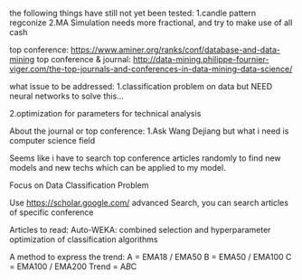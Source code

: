 the following things have still not yet been tested:
1.candle pattern regconize
2.MA Simulation needs more fractional, and try to make use of all cash


top conference:
https://www.aminer.org/ranks/conf/database-and-data-mining
top conference & journal:
http://data-mining.philippe-fournier-viger.com/the-top-journals-and-conferences-in-data-mining-data-science/

what issue to be addressed:
1.classification problem on data
    but NEED neural networks to solve this...

2.optimization for parameters for technical analysis

About the journal or top conference:
1.Ask Wang Dejiang
but what i need is computer science field

Seems like i have to search top conference articles randomly to find new models and new techs which can be applied to my model.

Focus on Data Classification Problem

Use https://scholar.google.com/ advanced Search, you can search articles of specific conference

Articles to read:
Auto-WEKA: combined selection and hyperparameter optimization of classification algorithms



A method to express the trend:
A = EMA18 / EMA50
B = EMA50 / EMA100
C = EMA100 / EMA200
Trend = A*B*C

